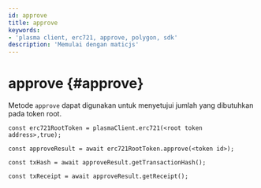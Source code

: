 ```yaml
---
id: approve
title: approve
keywords:
- 'plasma client, erc721, approve, polygon, sdk'
description: 'Memulai dengan maticjs'
---
```


# approve {#approve}

Metode `approve` dapat digunakan untuk menyetujui jumlah yang dibutuhkan pada token root.

```
const erc721RootToken = plasmaClient.erc721(<root token address>,true);

const approveResult = await erc721RootToken.approve(<token id>);

const txHash = await approveResult.getTransactionHash();

const txReceipt = await approveResult.getReceipt();

```
